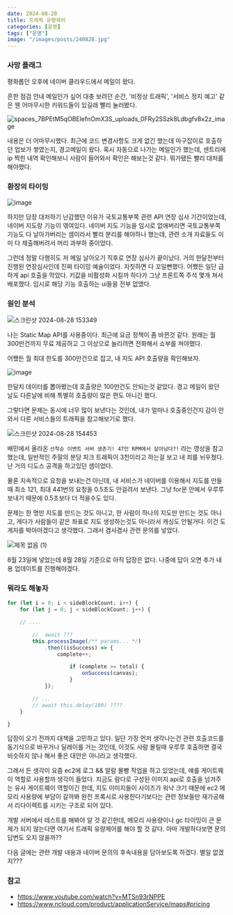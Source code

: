```yaml
---
date: 2024-08-28
title: 트래픽 유량제어
categories: [운영]
tags: ["운영"]
image: "/images/posts/240828.jpg"
---
```


### 사망 플래그


평화롭던 오후에 네이버 클라우드에서 메일이 왔다. 

흔한 점검 안내 메일인가 싶어 대충 보려던 순간, '비정상 트래픽', '서비스 정지 예고' 같은 웬 어마무시한 키워드들이 있길래 빨리 눌러봤다.

![spaces_7BPEtM5qOBElefnOmX3S_uploads_0FRy2SSzk8Ldbgfv8x2z_image](https://github.com/user-attachments/assets/192f90bc-955c-49c8-b465-a7e591a0f828)


내용은 더 어마무시했다. 
최근에 코드 변경사항도 크게 없긴 했는데 마구잡이로 호출하던 업보가 쌓였는지, 경고메일이 왔다.
혹시 자동으로 나가는 메일인가 했는데, 센트리에 ip 찍힌 내역 확인해보니 사람이 들어와서 확인은 해보는것 같다.
뭐가됐든 빨리 대처를 해야했다.

### 환장의 타이밍

![image](https://github.com/user-attachments/assets/e784b517-8bd7-4653-9e7f-1dd72d112dc7)

하지만 당장 대처하기 난감했던 이유가 국토교통부쪽 관련 API 연장 심사 기간이었는데, 네이버 지도랑 기능이 엮여있다. 
네이버 지도 기능을 임시로 없애버리면 국토교통부쪽 기능도 다 날아가버리는 셈이라서 빨리 분리를 해야하나 했는데, 
관련 소개 자료들도 이미 다 제출해버려서 머리 과부하 중이었다.

그런데 정말 다행히도 저 메일 날아오기 직후로 연장 심사가 끝이났다. 
거의 한달전부터 진행된 연장심사인데 진짜 타이밍 예술이었다. 자칫하면 다 꼬일뻔했다.
어쨌든 일단 급하게 api 호출을 막았다. 키값을 비활성화 시킬까 하다가 그냥 프론트쪽 주석 몇개 쳐서 배포했다. 
임시로 해당 기능 호출하는 ui들을 전부 없앴다.

### 원인 분석

![스크린샷 2024-08-28 153349](https://github.com/user-attachments/assets/17fa466b-17cf-48b2-906f-abaf842e06b7)

나는 Static Map API를 사용중이다. 최근에 요금 정책이 좀 바뀐것 같다. 원래는 월 300만건까지 무료 제공하고 그 이상으로 늘리려면 전화해서 쇼부를 쳐야했다.

어쨌든 월 최대 한도를 300만건으로 잡고, 내 지도 API 호출량을 확인해보자.

![image](https://github.com/user-attachments/assets/3ec003fe-1b84-4ac8-8379-0e567a421075)

한달치 데이터를 뽑아봤는데 호출량은 100만건도 안되는것 같았다.
경고 메일이 왔던 날도 다른날에 비해 특별히 호출량이 많은 편도 아니긴 했다.

그렇다면 문제는 동시에 너무 많이 보낸다는 것인데, 내가 얼마나 호출중인건지 감이 안와서 다른 서비스들의 트래픽을 참고해보기로 했다.

![스크린샷 2024-08-28 154453](https://github.com/user-attachments/assets/f5fa9e58-a1e0-4bd0-8670-2dee4280000f)

배민에서 올라온 ```선착순 이벤트 서버 생존기! 47만 RPM에서 살아남다?!``` 라는 영상을 참고했는데, 일반적인 주말의 분당 피크 트래픽이 3천이라고 하는걸 보고 내 죄를 뉘우쳤다. 난 거의 디도스 공격을 하고있던 셈이었다.

물론 지속적으로 요청을 보내는건 아닌데, 내 서비스가 네이버를 이용해서 지도를 만들때 최소 121, 최대 441번의 요청을 0.5초도 안걸려서 보낸다. 그냥 for문 안에서 우루루 보내기 때문에 0.5초보다 더 적을수도 있다. 

문제는 한 명만 지도를 만드는 것도 아니고, 한 사람이 하나의 지도만 만드는 것도 아니고, 게다가 사람들이 같은 좌표로 지도 생성하는것도 아니라서 캐싱도 안될거다. 
이건 도게자를 박아야겠다고 생각했다. 그래서 겸사겸사 관련 문의를 넣었다.


![제목 없음 (1)](https://github.com/user-attachments/assets/259ff457-87b3-46c4-a55a-ec7d9a6034ab)

8월 23일에 넣었는데 8월 28일 기준으로 아직 답장은 없다. 나중에 답이 오면 추가 내용 업데이트를 진행해야겠다.

### 뭐라도 해놓자

```javascript
for (let i = 0; i < sideBlockCount; i++) {
    for (let j = 0; j < sideBlockCount; j++) {

    // ....

        //  await ??? 
        this.processImage(/** params... */)
            .then((isSuccess) => {
                complete++;

                    if (complete >= total) {
                        onSuccess(canvas);
                    }
            });

        // ...
        // await this.delay(100) ????
    }

}
```

답장이 오기 전까지 대책을 고민하고 있다.
일단 가장 먼저 생각나는건 관련 호출코드를 동기식으로 바꾸거나 딜레이를 거는 것인데, 이것도 사람 몰릴때 우루루 호출하면 결국 비슷하지 않나 해서 좋은 대안은 아니라고 생각했다.

그래서 든 생각이 요즘 ec2에 로그 && 알람 몰빵 작업을 하고 있었는데, 
얘를 게이트웨이 역할로 사용할까 생각이 들었다. 
지금도 람다로 구성된 이미지 api로 호출을 넘겨주는 유사 게이트웨이 역할이긴 한데, 지도 이미지들이 사이즈가 워낙 크기 때문에 ec2 메모리 사용량에 부담이 갈까봐 완전 프록시로 사용한다기보다는 관련 정보들만 재가공해서 리다이렉트를 시키는 구조로 되어 있다.  

개발 서버에서 테스트를 해봐야 알 것 같긴한데, 메모리 사용량이나 gc 타이밍이 큰 문제가 되지 않는다면 여기서 트래픽 유량제어를 해야 할 것 같다. 아마 개발하다보면 문의 답변도 오지 않을까??

다음 글에는 관련 개발 내용과 네이버 문의의 후속내용을 담아보도록 하겠다. 별일 없겠지???

### 참고

- https://www.youtube.com/watch?v=MTSn93rNPPE
- https://www.ncloud.com/product/applicationService/maps#pricing